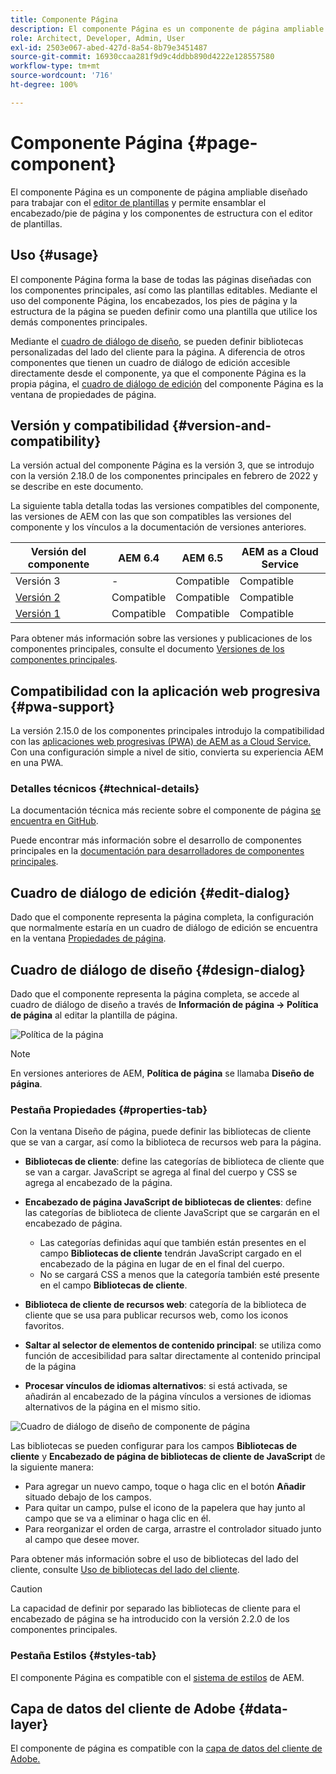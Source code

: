 ```yaml
---
title: Componente Página
description: El componente Página es un componente de página ampliable diseñado para trabajar con el editor de plantillas y permitir que el encabezado/pie de página y los componentes de estructura se ensamblen con el editor de plantillas.
role: Architect, Developer, Admin, User
exl-id: 2503e067-abed-427d-8a54-8b79e3451487
source-git-commit: 16930ccaa281f9d9c4ddbb890d4222e128557580
workflow-type: tm+mt
source-wordcount: '716'
ht-degree: 100%

---
```


# Componente Página {#page-component}

El componente Página es un componente de página ampliable diseñado para trabajar con el [editor de plantillas](https://experienceleague.adobe.com/docs/experience-manager-cloud-service/sites/authoring/features/templates.html?lang=es) y permite ensamblar el encabezado/pie de página y los componentes de estructura con el editor de plantillas.

## Uso {#usage}

El componente Página forma la base de todas las páginas diseñadas con los componentes principales, así como las plantillas editables. Mediante el uso del componente Página, los encabezados, los pies de página y la estructura de la página se pueden definir como una plantilla que utilice los demás componentes principales.

Mediante el [cuadro de diálogo de diseño](#design-dialog), se pueden definir bibliotecas personalizadas del lado del cliente para la página. A diferencia de otros componentes que tienen un cuadro de diálogo de edición accesible directamente desde el componente, ya que el componente Página es la propia página, el [cuadro de diálogo de edición](#edit-dialog) del componente Página es la ventana de propiedades de página.

## Versión y compatibilidad {#version-and-compatibility}

La versión actual del componente Página es la versión 3, que se introdujo con la versión 2.18.0 de los componentes principales en febrero de 2022 y se describe en este documento.

La siguiente tabla detalla todas las versiones compatibles del componente, las versiones de AEM con las que son compatibles las versiones del componente y los vínculos a la documentación de versiones anteriores.

| Versión del componente | AEM 6.4 | AEM 6.5 | AEM as a Cloud Service |
|---|---|---|---|
| Versión 3 | - | Compatible | Compatible |
| [Versión 2](v2/page.md) | Compatible | Compatible | Compatible |
| [Versión 1](v1/page-v1.md) | Compatible | Compatible | Compatible |

Para obtener más información sobre las versiones y publicaciones de los componentes principales, consulte el documento [Versiones de los componentes principales](/help/versions.md).

## Compatibilidad con la aplicación web progresiva {#pwa-support}

La versión 2.15.0 de los componentes principales introdujo la compatibilidad con las [aplicaciones web progresivas (PWA) de AEM as a Cloud Service.](https://experienceleague.adobe.com/docs/experience-manager-cloud-service/sites/authoring/features/enable-pwa.html?lang=es) Con una configuración simple a nivel de sitio, convierta su experiencia AEM en una PWA.

### Detalles técnicos {#technical-details}

La documentación técnica más reciente sobre el componente de página [se encuentra en GitHub](https://adobe.com/go/aem_cmp_tech_page_v2_es).

Puede encontrar más información sobre el desarrollo de componentes principales en la [documentación para desarrolladores de componentes principales](/help/developing/overview.md).

## Cuadro de diálogo de edición {#edit-dialog}

Dado que el componente representa la página completa, la configuración que normalmente estaría en un cuadro de diálogo de edición se encuentra en la ventana [Propiedades de página](https://experienceleague.adobe.com/docs/experience-manager-cloud-service/sites/authoring/fundamentals/page-properties.html?lang=es).

## Cuadro de diálogo de diseño {#design-dialog}

Dado que el componente representa la página completa, se accede al cuadro de diálogo de diseño a través de **Información de página -> Política de página** al editar la plantilla de página.

![Política de la página](/help/assets/page-policy.png)

>[!NOTE]
>
>En versiones anteriores de AEM, **Política de página** se llamaba **Diseño de página**.

### Pestaña Propiedades {#properties-tab}

Con la ventana Diseño de página, puede definir las bibliotecas de cliente que se van a cargar, así como la biblioteca de recursos web para la página.

* **Bibliotecas de cliente**: define las categorías de biblioteca de cliente que se van a cargar. JavaScript se agrega al final del cuerpo y CSS se agrega al encabezado de la página.
* **Encabezado de página JavaScript de bibliotecas de clientes**: define las categorías de biblioteca de cliente JavaScript que se cargarán en el encabezado de página.
   * Las categorías definidas aquí que también están presentes en el campo **Bibliotecas de cliente** tendrán JavaScript cargado en el encabezado de la página en lugar de en el final del cuerpo.
   * No se cargará CSS a menos que la categoría también esté presente en el campo **Bibliotecas de cliente**.

* **Biblioteca de cliente de recursos web**: categoría de la biblioteca de cliente que se usa para publicar recursos web, como los iconos favoritos.

* **Saltar al selector de elementos de contenido principal**: se utiliza como función de accesibilidad para saltar directamente al contenido principal de la página

* **Procesar vínculos de idiomas alternativos**: si está activada, se añadirán al encabezado de la página vínculos a versiones de idiomas alternativos de la página en el mismo sitio.

![Cuadro de diálogo de diseño de componente de página](/help/assets/page-design.png)

Las bibliotecas se pueden configurar para los campos **Bibliotecas de cliente** y **Encabezado de página de bibliotecas de cliente de JavaScript** de la siguiente manera:

* Para agregar un nuevo campo, toque o haga clic en el botón **Añadir** situado debajo de los campos.
* Para quitar un campo, pulse el icono de la papelera que hay junto al campo que se va a eliminar o haga clic en él.
* Para reorganizar el orden de carga, arrastre el controlador situado junto al campo que desee mover.

Para obtener más información sobre el uso de bibliotecas del lado del cliente, consulte [Uso de bibliotecas del lado del cliente](https://experienceleague.adobe.com/docs/experience-manager-65/developing/introduction/clientlibs.html?lang=es).

>[!CAUTION]
>
>La capacidad de definir por separado las bibliotecas de cliente para el encabezado de página se ha introducido con la versión 2.2.0 de los componentes principales.

### Pestaña Estilos {#styles-tab}

El componente Página es compatible con el [sistema de estilos](/help/get-started/authoring.md#component-styling) de AEM.

## Capa de datos del cliente de Adobe {#data-layer}

El componente de página es compatible con la [capa de datos del cliente de Adobe.](/help/developing/data-layer/overview.md)
